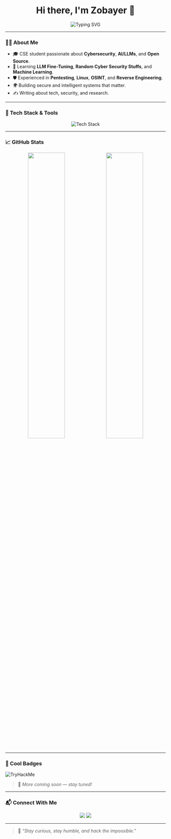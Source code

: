 <h1 align="center">Hi there, I'm Zobayer 👋</h1>
<p align="center">
  <img src="https://readme-typing-svg.herokuapp.com?font=Fira+Code&weight=500&size=24&pause=1000&color=F59E0B&center=true&vCenter=true&width=435&lines=Cybersecurity+Enthusiast;AI+%26+LLM+Researcher;Open+Source+Contributor;Lifelong+Learner" alt="Typing SVG" />
</p>

---

### 👨‍💻 About Me
- 🎓 CSE student passionate about **Cybersecurity**, **AI/LLMs**, and **Open Source**.
- 🧠 Learning **LLM Fine-Tuning**, **Random Cyber Security Stuffs**, and **Machine Learning**.
- 🛡️ Experienced in **Pentesting**, **Linux**, **OSINT**, and **Reverse Engineering**.
- 🌍 Building secure and intelligent systems that matter.
- ✍️ Writing about tech, security, and research.

---

### 🧰 Tech Stack & Tools

<p align="center">
  <img src="https://skillicons.dev/icons?i=python,django,linux,bash,git,github,vscode,html,css,js,tailwind,arduino,pytorch,postgres" alt="Tech Stack" />
</p>

---

### 📈 GitHub Stats

<p align="center">
  <img width="48%" src="https://github-readme-stats.vercel.app/api?username=zobayersq&show_icons=true&theme=radical" />
  <img width="48%" src="https://github-readme-streak-stats.herokuapp.com?user=zobayersq&theme=radical&hide_border=true" />
</p>

---

### 🚀 Cool Badges
 <img src="https://tryhackme-badges.s3.amazonaws.com/zobayersq.png" alt="TryHackMe">

> 🧠 *More coming soon — stay tuned!*

---

### 📬 Connect With Me

<p align="center">
  <a href="mailto:zobayer@duck.com"><img src="https://img.shields.io/badge/Gmail-D14836?style=for-the-badge&logo=email&logoColor=white"/></a>
  <a href="https://zobayersq.github.io"><img src="https://img.shields.io/badge/Portfolio-222222?style=for-the-badge&logo=vercel&logoColor=white"/></a>
</p>

---

> 🧭 *“Stay curious, stay humble, and hack the impossible.”*

